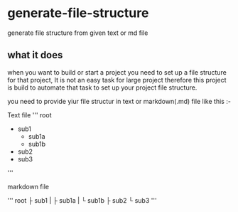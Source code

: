 # generate-file-structure
generate file structure from given text or md file

## what it does
when you want to build or start a project you need to set up a file structure for that project, It is not an easy task for large project therefore this project is build to automate that task to set up your project file structure.

you need to provide yiur file structur in text or markdown(.md) file like this :-

Text file
'''
root
  - sub1
    - sub1a
    - sub1b
  - sub2
  - sub3

'''

markdown file

'''
root
  ├ sub1
  | ├ sub1a
  | └ sub1b
  ├ sub2
  └ sub3
'''
